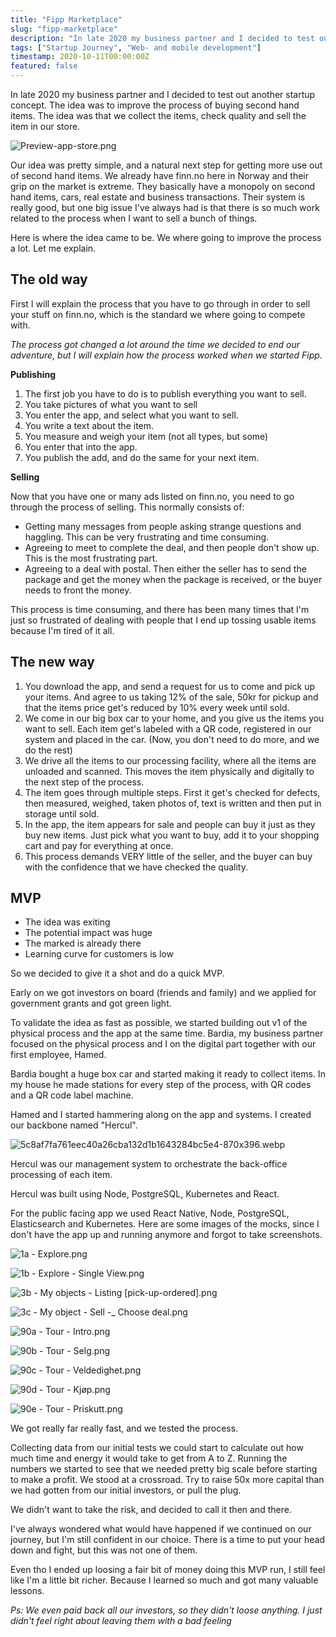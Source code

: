 ```yaml
---
title: "Fipp Marketplace"
slug: "fipp-marketplace"
description: "In late 2020 my business partner and I decided to test out another startup concept. The idea was to improve the process of buying second hand items. The idea was that we collect the items, check quality and sell the item in our store."
tags: ["Startup Journey", "Web- and mobile development"]
timestamp: 2020-10-11T00:00:00Z
featured: false
---
```


In late 2020 my business partner and I decided to test out another startup concept. The idea was to improve the process of buying second hand items. The idea was that we collect the items, check quality and sell the item in our store.

![Preview-app-store.png](/projects/fipp-marketplace/Preview-app-store.png)

Our idea was pretty simple, and a natural next step for getting more use out of second hand items. We already have finn.no here in Norway and their grip on the market is extreme. They basically have a monopoly on second hand items, cars, real estate and business transactions. Their system is really good, but one big issue I've always had is that there is so much work related to the process when I want to sell a bunch of things.

Here is where the idea came to be. We where going to improve the process a lot. Let me explain.

## The old way

First I will explain the process that you have to go through in order to sell your stuff on finn.no, which is the standard we where going to compete with.

_The process got changed a lot around the time we decided to end our adventure, but I will explain how the process worked when we started Fipp._

**Publishing**

1. The first job you have to do is to publish everything you want to sell.
2. You take pictures of what you want to sell
3. You enter the app, and select what you want to sell.
4. You write a text about the item.
5. You measure and weigh your item (not all types, but some)
6. You enter that into the app.
7. You publish the add, and do the same for your next item.

**Selling**

Now that you have one or many ads listed on finn.no, you need to go through the process of selling. This normally consists of:

- Getting many messages from people asking strange questions and haggling. This can be very frustrating and time consuming.
- Agreeing to meet to complete the deal, and then people don't show up. This is the most frustrating part.
- Agreeing to a deal with postal. Then either the seller has to send the package and get the money when the package is received, or the buyer needs to front the money.

This process is time consuming, and there has been many times that I'm just so frustrated of dealing with people that I end up tossing usable items because I'm tired of it all.

## The new way

1. You download the app, and send a request for us to come and pick up your items. And agree to us taking 12% of the sale, 50kr for pickup and that the items price get's reduced by 10% every week until sold.
2. We come in our big box car to your home, and you give us the items you want to sell. Each item get's labeled with a QR code, registered in our system and placed in the car. (Now, you don't need to do more, and we do the rest)
3. We drive all the items to our processing facility, where all the items are unloaded and scanned. This moves the item physically and digitally to the next step of the process.
4. The item goes through multiple steps. First it get's checked for defects, then measured, weighed, taken photos of, text is written and then put in storage until sold.
5. In the app, the item appears for sale and people can buy it just as they buy new items. Just pick what you want to buy, add it to your shopping cart and pay for everything at once.
6. This process demands VERY little of the seller, and the buyer can buy with the confidence that we have checked the quality.

## MVP

- The idea was exiting
- The potential impact was huge
- The marked is already there
- Learning curve for customers is low

So we decided to give it a shot and do a quick MVP.

Early on we got investors on board (friends and family) and we applied for government grants and got green light.

To validate the idea as fast as possible, we started building out v1 of the physical process and the app at the same time. Bardia, my business partner focused on the physical process and I on the digital part together with our first employee, Hamed.

Bardia bought a huge box car and started making it ready to collect items. In my house he made stations for every step of the process, with QR codes and a QR code label machine.

Hamed and I started hammering along on the app and systems. I created our backbone named "Hercul".

![5c8af7fa761eec40a26cba132d1b1643284bc5e4-870x396.webp](/projects/fipp-marketplace/5c8af7fa761eec40a26cba132d1b1643284bc5e4-870x396.webp)

Hercul was our management system to orchestrate the back-office processing of each item.

Hercul was built using Node, PostgreSQL, Kubernetes and React.

For the public facing app we used React Native, Node, PostgreSQL, Elasticsearch and Kubernetes. Here are some images of the mocks, since I don't have the app up and running anymore and forgot to take screenshots.

![1a - Explore.png](/projects/fipp-marketplace/1a_-_Explore.png)

![1b - Explore - Single View.png](/projects/fipp-marketplace/1b_-_Explore_-_Single_View.png)

![3b - My objects - Listing [pick-up-ordered].png](/projects/fipp-marketplace/3b_-_My_objects_-_Listing_pick-up-ordered.png)

![3c - My object - Sell -_ Choose deal.png](/projects/fipp-marketplace/3c_-_My_object_-_Sell_-__Choose_deal.png)

![90a - Tour - Intro.png](/projects/fipp-marketplace/90a_-_Tour_-_Intro.png)

![90b - Tour - Selg.png](/projects/fipp-marketplace/90b_-_Tour_-_Selg.png)

![90c - Tour - Veldedighet.png](/projects/fipp-marketplace/90c_-_Tour_-_Veldedighet.png)

![90d - Tour - Kjøp.png](/projects/fipp-marketplace/90d_-_Tour_-_Kjp.png)

![90e - Tour - Priskutt.png](/projects/fipp-marketplace/90e_-_Tour_-_Priskutt.png)

We got really far really fast, and we tested the process.

Collecting data from our initial tests we could start to calculate out how much time and energy it would take to get from A to Z. Running the numbers we started to see that we needed pretty big scale before starting to make a profit. We stood at a crossroad. Try to raise 50x more capital than we had gotten from our initial investors, or pull the plug.

We didn't want to take the risk, and decided to call it then and there.

I've always wondered what would have happened if we continued on our journey, but I'm still confident in our choice. There is a time to put your head down and fight, but this was not one of them.

Even tho I ended up loosing a fair bit of money doing this MVP run, I still feel like I'm a little bit richer. Because I learned so much and got many valuable lessons.

_Ps: We even paid back all our investors, so they didn't loose anything. I just didn't feel right about leaving them with a bad feeling_
